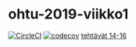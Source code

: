# ohtu-2019-viikko1

[![CircleCI](https://circleci.com/gh/samvancart/ohtu-2019-viikko1.svg?style=svg)](https://circleci.com/gh/samvancart/ohtu-2019-viikko1) 
[![codecov](https://codecov.io/gh/samvancart/ohtu-2019-viikko1/branch/master/graph/badge.svg)](https://codecov.io/gh/samvancart/ohtu-2019-viikko1)
[tehtävät 14-16](https://github.com/samvancart/ohtu-tehtavat)
